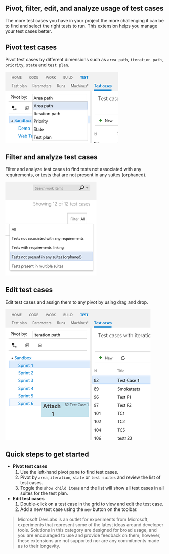 ## Pivot, filter, edit, and analyze usage of test cases ##

The more test cases you have in your project the more challenging it can be to find and select the right tests to run. This extension helps you manage your test cases better.

## Pivot test cases ##
Pivot test cases by different dimensions such as `area path`, `iteration path`, `priority`, `state` and `test plan`.

![Pivot](img/image1.png)

## Filter and analyze test cases ##
Filter and analyze test cases to find tests not associated with any requirements, or tests that are not present in any suites (orphaned).

![Analyze](img/image2.png)

## Edit test cases ##
Edit test cases and assign them to any pivot by using drag and drop.

![Edit](img/image3.png)

## Quick steps to get started ##
 
* **Pivot test cases**
	1. Use the left-hand pivot pane to find test cases.
	1. Pivot by `area`, `iteration`, `state` or `test suites` and review the list of test cases.
	2. Toggle the `show child items` and the list will show all test cases in all suites for the test plan.
* **Edit test cases**
	1. Double-click on a test case in the grid to view and edit the test case.
	1. Add a new test case using the `new` button on the toolbar.

> Microsoft DevLabs is an outlet for experiments from Microsoft, experiments that represent some of the latest ideas around developer tools. Solutions in this category are designed for broad usage, and you are encouraged to use and provide feedback on them; however, these extensions are not supported nor are any commitments made as to their longevity.
